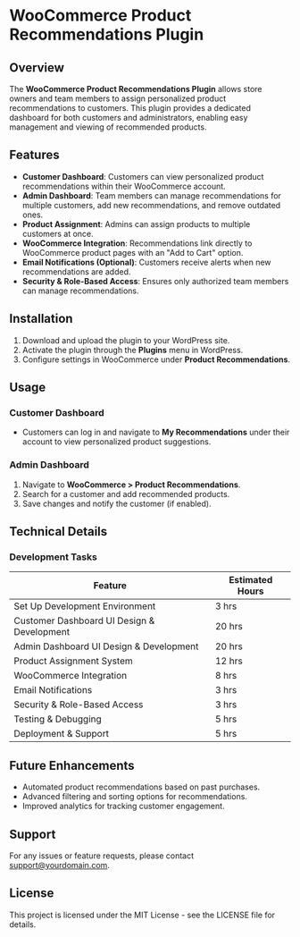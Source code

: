 # WooCommerce Product Recommendations Plugin

## Overview
The **WooCommerce Product Recommendations Plugin** allows store owners and team members to assign personalized product recommendations to customers. This plugin provides a dedicated dashboard for both customers and administrators, enabling easy management and viewing of recommended products.

## Features
- **Customer Dashboard**: Customers can view personalized product recommendations within their WooCommerce account.
- **Admin Dashboard**: Team members can manage recommendations for multiple customers, add new recommendations, and remove outdated ones.
- **Product Assignment**: Admins can assign products to multiple customers at once.
- **WooCommerce Integration**: Recommendations link directly to WooCommerce product pages with an "Add to Cart" option.
- **Email Notifications (Optional)**: Customers receive alerts when new recommendations are added.
- **Security & Role-Based Access**: Ensures only authorized team members can manage recommendations.

## Installation
1. Download and upload the plugin to your WordPress site.
2. Activate the plugin through the **Plugins** menu in WordPress.
3. Configure settings in WooCommerce under **Product Recommendations**.

## Usage
### Customer Dashboard
- Customers can log in and navigate to **My Recommendations** under their account to view personalized product suggestions.

### Admin Dashboard
1. Navigate to **WooCommerce > Product Recommendations**.
2. Search for a customer and add recommended products.
3. Save changes and notify the customer (if enabled).

## Technical Details
### Development Tasks
| Feature | Estimated Hours |
|---------|----------------|
| Set Up Development Environment | 3 hrs |
| Customer Dashboard UI Design & Development | 20 hrs |
| Admin Dashboard UI Design & Development | 20 hrs |
| Product Assignment System | 12 hrs |
| WooCommerce Integration | 8 hrs |
| Email Notifications | 3 hrs |
| Security & Role-Based Access | 3 hrs |
| Testing & Debugging | 5 hrs |
| Deployment & Support | 5 hrs |

## Future Enhancements
- Automated product recommendations based on past purchases.
- Advanced filtering and sorting options for recommendations.
- Improved analytics for tracking customer engagement.

## Support
For any issues or feature requests, please contact [support@yourdomain.com](mailto:support@yourdomain.com).

## License
This project is licensed under the MIT License - see the LICENSE file for details.

